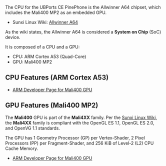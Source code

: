 The CPU for the UBPorts CE PinePhone is the Allwinner A64 chipset, which includes the Mali400 MP2 as an embedded GPU.

- Sunxi Linux Wiki: [Allwinner A64](https://linux-sunxi.org/A64)

As the wiki states, the Allwinner A64 is considered a __System on Chip__ (SoC) device.

It is composed of a CPU and a GPU:

- CPU: ARM Cortex A53 (Quad-Core)
- GPU: Mali400 MP2

## CPU Features (ARM Cortex A53)

- [ARM Developer Page for Mali400 GPU](https://developer.arm.com/ip-products/processors/cortex-a/cortex-a53)

## GPU Features (Mali400 MP2)

The __Mali400__ GPU is part of the __Mali4XX__ family. Per the [Sunxi Linux Wiki](), the __Mali4XX__ family is compliant with the OpenGL ES 1.1, OpenGL ES 2.0, and OpenVG 1.1 standards.

The GPU has 1 Geometry Processor (GP) per Vertex-Shader, 2 Pixel Processors (PP) per Fragment-Shader, and 256 KiB of Level-2 (L2) CPU Cache Memory.

- [ARM Developer Page for Mali400 GPU](https://developer.arm.com/ip-products/graphics-and-multimedia/mali-gpus/mali-400-gpu)
